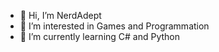 - 👋 Hi, I’m NerdAdept
- 👀 I’m interested in Games and Programmation
- 🌱 I’m currently learning C# and Python

<!---
NerdAdept/NerdAdept is a ✨ special ✨ repository because its `README.md` (this file) appears on your GitHub profile.
You can click the Preview link to take a look at your changes.
--->

